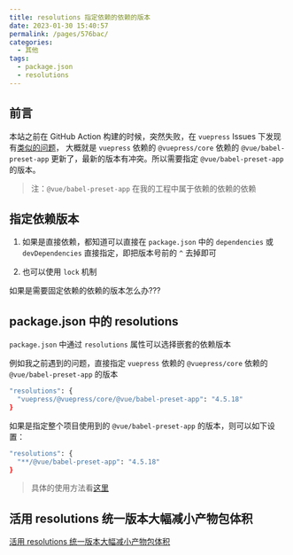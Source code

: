```yaml
---
title: resolutions 指定依赖的依赖的版本
date: 2023-01-30 15:40:57
permalink: /pages/576bac/
categories:
  - 其他
tags:
  - package.json
  - resolutions
---
```


## 前言

本站之前在 GitHub Action 构建的时候，突然失败，在 `vuepress` Issues 下发现有[类似的问题](https://github.com/vuejs/vuepress/issues/3065)，
大概就是 `vuepress` 依赖的 `@vuepress/core` 依赖的 `@vue/babel-preset-app` 更新了，最新的版本有冲突。所以需要指定 `@vue/babel-preset-app` 的版本。

> 注：`@vue/babel-preset-app` 在我的工程中属于依赖的依赖的依赖

## 指定依赖版本

1. 如果是直接依赖，都知道可以直接在 `package.json` 中的 `dependencies` 或 `devDependencies` 直接指定，即把版本号前的 `^` 去掉即可

2. 也可以使用 `lock` 机制

如果是需要固定依赖的依赖的版本怎么办???

## package.json 中的 resolutions 

`package.json` 中通过 `resolutions` 属性可以选择嵌套的依赖版本

例如我之前遇到的问题，直接指定 `vuepress` 依赖的 `@vuepress/core` 依赖的 `@vue/babel-preset-app` 的版本

```sh
"resolutions": {
  "vuepress/@vuepress/core/@vue/babel-preset-app": "4.5.18"
}
```

如果是指定整个项目使用到的 `@vue/babel-preset-app` 的版本，则可以如下设置：  

```sh
"resolutions": {
  "**/@vue/babel-preset-app": "4.5.18"
}
```

> 具体的使用方法看[这里](https://github.com/yarnpkg/rfcs/blob/master/implemented/0000-selective-versions-resolutions.md)

## 活用 resolutions 统一版本大幅减小产物包体积

[活用 resolutions 统一版本大幅减小产物包体积](https://blog.csdn.net/qq_21567385/article/details/112644629)